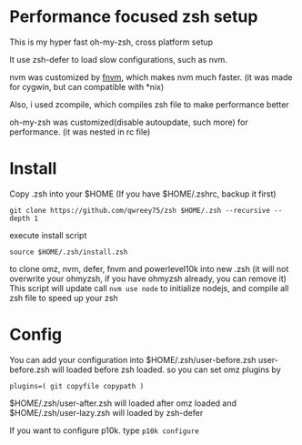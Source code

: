 # Performance focused zsh setup

This is my hyper fast oh-my-zsh, cross platform setup

It use zsh-defer to load slow configurations, such as nvm.

nvm was customized by [fnvm](https://github.com/qwreey75/fnvm), which makes nvm much faster. (it was made for cygwin, but can compatible with *nix)

Also, i used zcompile, which compiles zsh file to make performance better

oh-my-zsh was customized(disable autoupdate, such more) for performance. (it was nested in rc file)

# Install

Copy .zsh into your $HOME (If you have $HOME/.zshrc, backup it first)
```
git clone https://github.com/qwreey75/zsh $HOME/.zsh --recursive --depth 1
```

execute install script
```
source $HOME/.zsh/install.zsh
```
to clone omz, nvm, defer, fnvm and powerlevel10k into new .zsh (it will not overwrite your ohmyzsh, if you have ohmyzsh already, you can remove it)
This script will update call `nvm use node` to initialize nodejs, and compile all zsh file to speed up your zsh

# Config

You can add your configuration into $HOME/.zsh/user-before.zsh
user-before.zsh will loaded before zsh loaded. so you can set omz plugins by
```
plugins=( git copyfile copypath )
```

$HOME/.zsh/user-after.zsh will loaded after omz loaded
and $HOME/.zsh/user-lazy.zsh will loaded by zsh-defer

If you want to configure p10k. type `p10k configure`
